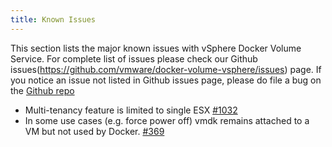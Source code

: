 ```yaml
---
title: Known Issues
---
```


This section lists the major known issues with vSphere Docker Volume Service. For complete list of issues please check our Github issues(https://github.com/vmware/docker-volume-vsphere/issues) page. If you notice an issue not listed in Github issues page, please do file a bug on the [Github repo](https://github.com/vmware/docker-volume-vsphere/issues)

-  Multi-tenancy feature is limited to single ESX [#1032](https://github.com/vmware/docker-volume-vsphere/issues/1032)
-  In some use cases (e.g. force power off) vmdk remains attached to a VM but not used by Docker. [#369](https://github.com/vmware/docker-volume-vsphere/issues/369)

